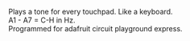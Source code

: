 Plays a tone for every touchpad.  Like a keyboard.  
A1 - A7 = C-H  in Hz.   
Programmed for adafruit circuit playground express.  
